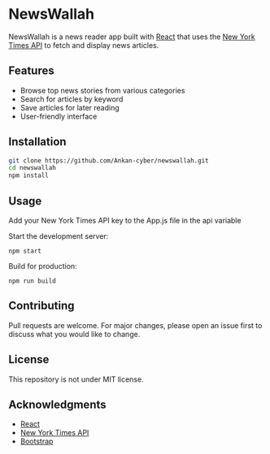# NewsWallah

NewsWallah is a news reader app built with [React](https://reactjs.org/) that uses the [New York Times API](https://developer.nytimes.com/) to fetch and display news articles.

## Features
- Browse top news stories from various categories 
- Search for articles by keyword
- Save articles for later reading
- User-friendly interface

## Installation
```bash
git clone https://github.com/Ankan-cyber/newswallah.git
cd newswallah
npm install
```

## Usage
Add your New York Times API key to the App.js file in the api variable

Start the development server:
```
npm start
```
Build for production:

```
npm run build
```
## Contributing
Pull requests are welcome. For major changes, please open an issue first to discuss what you would like to change.

## License
This repository is not under MIT license.

## Acknowledgments
- [React](https://reactjs.org/)
- [New York Times API](https://developer.nytimes.com/)
- [Bootstrap](https://getbootstrap.com/)

